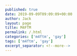 ```yaml
---
published: true
date: 2019-09-09T09:09:09+00:00
author: Jack
layout: page
title: M4FTM
permalink: /.html
categories: ['m4ftm', 'gay']
tags: ['m4ftm', 'gay']
excerpt_separator: <!--more-->
---
```

